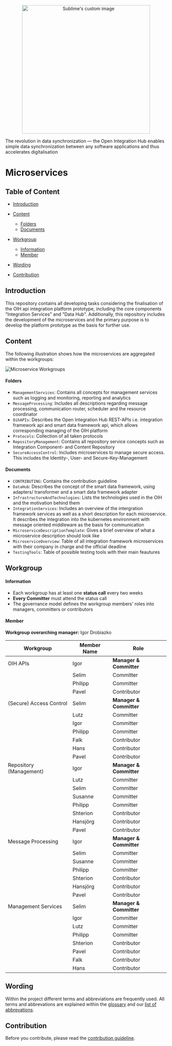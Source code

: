 <p align="center">
  <img src="https://github.com/openintegrationhub/Microservices/blob/master/Assets/medium-oih-einzeilig-zentriert.jpg" alt="Sublime's custom image" width="400"/>
</p>

The revolution in data synchronization — the Open Integration Hub enables simple data synchronization between any software applications and thus accelerates digitalisation 

# Microservices

## Table of Content
- [Introduction](#introduction)

- [Content](#content)
  - [Folders](#folders)
  - [Documents](#documents)

- [Workgroup](#workgroup)
  - [Information](#information)
  - [Member](#member)

- [Wording](#wording)

- [Contribution](#contribution)

## Introduction

This repository contains all developing tasks considering the finalisation of the OIH api integration platform prototype,  including the
core components "Integration Services" and "Data Hub".  Additionally, this repository includes the development of the microservices and the primary purpose is to develop the platform prototype as the basis for further use.

## Content

The following illustration shows how the microservices are aggregated within the workgroups:

![Microservice Workgroups](https://github.com/openintegrationhub/Microservices/blob/master/Assets/OIHWorkgroupContent.png)

#### Folders

- `ManagementServices`: Contains all concepts for management services such as logging and monitoring, reporting and analytics
- `MessageProcessing`: Includes all descriptions regarding message processing, communication router, scheduler and the                        resource coordinator
- `OihAPIs`: Describes the Open Integration Hub REST-APIs i.e. integration framework api and smart data framework api, which allows corresponding  managing of the OIH platform
- `Protocols`: Collection of all taken protocols
- `RepositoryManagement`: Contains all repository service concepts such as Integration Component- and Content Repository
- `SecureAccessControl`: Includes microservices to manage secure access. This includes the Identity-, User- and Secure-Key-Management

#### Documents

- `CONTRIBUTING`: Contains the contribution guideline
- `DataHub`: Describes the concept of the smart data framework, using adapters/ transformer and a smart data framework adapter
- `InfrastructureAndTechnologies`: Lists the technologies used in the OIH and the motivation behind them
- `IntegrationServices`: Includes an overview of the intergration framework services as well as a short description for each microservice. It describes the integration into the kubernetes environment with message oriented middleware as the basis for communication
- `MicroserviceDescriptionTemplate`: Gives a brief overview of what a microservice description should look like  
- `MicroserviceOverview`: Table of all integration framework microservices with their company in charge and the official deadline
- `TestingTools`: Table of possible testing tools with their main feautures

## Workgroup
#### Information
- Each workgroup has at least one **status call** every two weeks
- **Every Committer** must attend the status call
- The governance model defines the workgroup members' roles into managers, committers or contributors


#### Member

**Workgroup overarching manager:** Igor Drobiazko

| Workgroup  | Member Name | Role |
| ------------- | ------------- | ------------- |
| OIH APIs  | Igor  | **Manager & Committer**  |
|  | Selim  | Committer  |
|  | Philipp  | Committer  |
|  | Pavel | Contributor|
| (Secure) Access Control | Selim  | **Manager & Committer**  |
|  | Lutz  | Committer  |
|  | Igor  | Committer  |
|  | Philipp  | Committer |
|  | Falk  | Contributor  |
|  | Hans  | Contributor  |
|  | Pavel | Contributor|
|  Repository (Management)| Igor  | **Manager & Committer**  |
|  | Lutz  | Committer |
|  | Selim | Committer  |
|  | Susanne  | Committer  |
|  | Philipp | Committer  |
|  | Shterion  | Contributor  |
|  | Hansjörg  | Contributor  |
|  | Pavel | Contributor |
| Message Processing | Igor  | **Manager & Committer**  |
|  | Selim  | Committer  |
|  | Susanne  | Committer  |
|  | Philipp  | Committer  |
|  | Shterion  | Contributor  |
|  | Hansjörg  | Contributor  |
|  | Pavel | Contributor |
| Management Services | Selim  | **Manager & Committer**  |
|  | Igor  | Committer  |
|  | Lutz  | Committer  |
|  | Philipp  | Committer  |
|  | Shterion  | Contributor  |
|  | Pavel | Contributor |
|  | Falk  | Contributor  |
|  | Hans  | Contributor  |

## Wording

Within the project different terms and abbreviations are frequently used. All terms and abbrevations are explained within the [glossary](https://github.com/openintegrationhub/Connectors/wiki/Glossary) and our [list of abbrevations](https://github.com/openintegrationhub/Connectors/wiki/Abbreviations).

## Contribution

Before you contribute, please read the [contribution guideline](https://github.com/openintegrationhub/microservices/blob/master/CONTRIBUTING.md).
